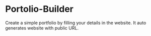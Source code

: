 # Portolio-Builder
Create a simple portfolio by filling your details in the website. It auto generates website with public URL.
